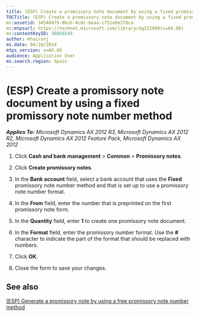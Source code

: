```yaml
---
title: (ESP) Create a promissory note document by using a fixed promissory note number method
TOCTitle: (ESP) Create a promissory note document by using a fixed promissory note number method
ms:assetid: 34540475-0bcb-4c0c-beaa-cf51e8e2f8ca
ms:mtpsurl: https://technet.microsoft.com/library/Gg231089(v=AX.60)
ms:contentKeyID: 36056549
author: Khairunj
ms.date: 04/18/2014
mtps_version: v=AX.60
audience: Application User
ms.search.region: Spain
---
```


# (ESP) Create a promissory note document by using a fixed promissory note number method 


_**Applies To:** Microsoft Dynamics AX 2012 R3, Microsoft Dynamics AX 2012 R2, Microsoft Dynamics AX 2012 Feature Pack, Microsoft Dynamics AX 2012_

1.  Click **Cash and bank management** \> **Common** \> **Promissory notes**.

2.  Click **Create promissory notes**.

3.  In the **Bank account** field, select a bank account that uses the **Fixed** promissory note number method and that is set up to use a promissory note number format.

4.  In the **From** field, enter the number that is preprinted on the first promissory note form.

5.  In the **Quantity** field, enter **1** to create one promissory note document.

6.  In the **Format** field, enter the promissory number format. Use the **\#** character to indicate the part of the format that should be replaced with numbers.

7.  Click **OK**.

8.  Close the form to save your changes.

## See also

[(ESP) Generate a promissory note by using a free promissory note number method](esp-generate-a-promissory-note-by-using-a-free-promissory-note-number-method.md)

  


